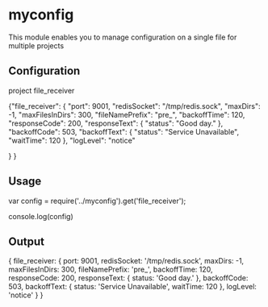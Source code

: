 # myconfig

This module enables you to manage configuration on a single file for multiple projects

## Configuration ##
project file_receiver

  {"file_receiver": {
    "port": 9001,
    "redisSocket": "/tmp/redis.sock",
    "maxDirs": -1,
    "maxFilesInDirs": 300,
    "fileNamePrefix": "pre_",
    "backoffTime": 120,
    "responseCode": 200,
    "responseText": {
      "status": "Good day."
    },
    "backoffCode": 503,
    "backoffText": {
      "status": "Service Unavailable",
      "waitTime": 120
    },
    "logLevel": "notice"

  }
}



## Usage ##


var config = require('../myconfig').get('file_receiver');

console.log(config)

## Output ##
{ file_receiver: 
   { port: 9001,
     redisSocket: '/tmp/redis.sock',
     maxDirs: -1,
     maxFilesInDirs: 300,
     fileNamePrefix: 'pre_',
     backoffTime: 120,
     responseCode: 200,
     responseText: { status: 'Good day.' },
     backoffCode: 503,
     backoffText: { status: 'Service Unavailable', waitTime: 120 },
     logLevel: 'notice' } }

